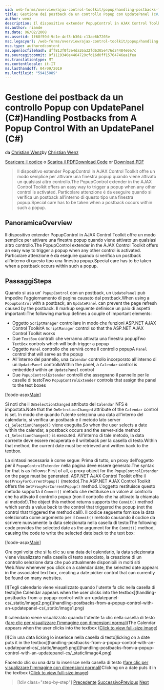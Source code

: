 ```yaml
---
uid: web-forms/overview/ajax-control-toolkit/popup/handling-postbacks-from-a-popup-control-with-an-updatepanel-cs
title: Gestione dei postback da un controllo Popup con UpdatePanel (c#) | Microsoft Docs
author: wenz
description: Il dispositivo extender PopupControl in AJAX Control Toolkit offre un modo semplice per attivare una finestra popup quando viene attivato un qualsiasi altro controllo. Deve essere adottata particolare attenzione...
ms.author: riande
ms.date: 06/02/2008
ms.assetid: 1f68f59d-9c1e-4cf3-b304-c13ae6b7203e
msc.legacyurl: /web-forms/overview/ajax-control-toolkit/popup/handling-postbacks-from-a-popup-control-with-an-updatepanel-cs
msc.type: authoredcontent
ms.openlocfilehash: dff813f0f3e4da26a32fd6305e476d24484e0e7c
ms.sourcegitcommit: 0f1119340e4464720cfd16d0ff15764746ea1fea
ms.translationtype: MT
ms.contentlocale: it-IT
ms.lasthandoff: 04/09/2019
ms.locfileid: "59415089"
---
```

# <a name="handling-postbacks-from-a-popup-control-with-an-updatepanel-c"></a><span data-ttu-id="23a80-104">Gestione dei postback da un controllo Popup con UpdatePanel (C#)</span><span class="sxs-lookup"><span data-stu-id="23a80-104">Handling Postbacks from A Popup Control With an UpdatePanel (C#)</span></span>

<span data-ttu-id="23a80-105">da [Christian Wenz](https://github.com/wenz)</span><span class="sxs-lookup"><span data-stu-id="23a80-105">by [Christian Wenz](https://github.com/wenz)</span></span>

<span data-ttu-id="23a80-106">[Scaricare il codice](http://download.microsoft.com/download/9/3/f/93f8daea-bebd-4821-833b-95205389c7d0/PopupControl2.cs.zip) o [Scarica il PDF](http://download.microsoft.com/download/2/d/c/2dc10e34-6983-41d4-9c08-f78f5387d32b/popupcontrol2CS.pdf)</span><span class="sxs-lookup"><span data-stu-id="23a80-106">[Download Code](http://download.microsoft.com/download/9/3/f/93f8daea-bebd-4821-833b-95205389c7d0/PopupControl2.cs.zip) or [Download PDF](http://download.microsoft.com/download/2/d/c/2dc10e34-6983-41d4-9c08-f78f5387d32b/popupcontrol2CS.pdf)</span></span>

> <span data-ttu-id="23a80-107">Il dispositivo extender PopupControl in AJAX Control Toolkit offre un modo semplice per attivare una finestra popup quando viene attivato un qualsiasi altro controllo.</span><span class="sxs-lookup"><span data-stu-id="23a80-107">The PopupControl extender in the AJAX Control Toolkit offers an easy way to trigger a popup when any other control is activated.</span></span> <span data-ttu-id="23a80-108">Particolare attenzione è da eseguire quando si verifica un postback all'interno di questo tipo una finestra popup.</span><span class="sxs-lookup"><span data-stu-id="23a80-108">Special care has to be taken when a postback occurs within such a popup.</span></span>


## <a name="overview"></a><span data-ttu-id="23a80-109">Panoramica</span><span class="sxs-lookup"><span data-stu-id="23a80-109">Overview</span></span>

<span data-ttu-id="23a80-110">Il dispositivo extender PopupControl in AJAX Control Toolkit offre un modo semplice per attivare una finestra popup quando viene attivato un qualsiasi altro controllo.</span><span class="sxs-lookup"><span data-stu-id="23a80-110">The PopupControl extender in the AJAX Control Toolkit offers an easy way to trigger a popup when any other control is activated.</span></span> <span data-ttu-id="23a80-111">Particolare attenzione è da eseguire quando si verifica un postback all'interno di questo tipo una finestra popup.</span><span class="sxs-lookup"><span data-stu-id="23a80-111">Special care has to be taken when a postback occurs within such a popup.</span></span>

## <a name="steps"></a><span data-ttu-id="23a80-112">Passaggi</span><span class="sxs-lookup"><span data-stu-id="23a80-112">Steps</span></span>

<span data-ttu-id="23a80-113">Quando si usa un' `PopupControl` con un postback, un `UpdatePanel` può impedire l'aggiornamento di pagina causato dal postback.</span><span class="sxs-lookup"><span data-stu-id="23a80-113">When using a `PopupControl` with a postback, an `UpdatePanel` can prevent the page refresh caused by the postback.</span></span> <span data-ttu-id="23a80-114">Il markup seguente definisce un paio di aspetti importanti:</span><span class="sxs-lookup"><span data-stu-id="23a80-114">The following markup defines a couple of important elements:</span></span>

- <span data-ttu-id="23a80-115">Oggetto `ScriptManager` controllare in modo che funzioni ASP.NET AJAX Control Toolkit</span><span class="sxs-lookup"><span data-stu-id="23a80-115">A `ScriptManager` control so that the ASP.NET AJAX Control Toolkit works</span></span>
- <span data-ttu-id="23a80-116">Due `TextBox` controlli che verranno attivata una finestra popup</span><span class="sxs-lookup"><span data-stu-id="23a80-116">Two `TextBox` controls which will both trigger a popup</span></span>
- <span data-ttu-id="23a80-117">Oggetto `Panel` controllo che servirà come il controllo popup</span><span class="sxs-lookup"><span data-stu-id="23a80-117">A `Panel` control that will serve as the popup</span></span>
- <span data-ttu-id="23a80-118">All'interno del pannello, una `Calendar` controllo incorporato all'interno di un `UpdatePanel` controllo</span><span class="sxs-lookup"><span data-stu-id="23a80-118">Within the panel, a `Calendar` control is embedded within an `UpdatePanel` control</span></span>
- <span data-ttu-id="23a80-119">Due `PopupControlExtender` controlli che assegnano il pannello per le caselle di testo</span><span class="sxs-lookup"><span data-stu-id="23a80-119">Two `PopupControlExtender` controls that assign the panel to the text boxes</span></span>

[!code-aspx[Main](handling-postbacks-from-a-popup-control-with-an-updatepanel-cs/samples/sample1.aspx)]

<span data-ttu-id="23a80-120">Si noti che il `OnSelectionChanged` attributo del `Calendar` NFS è impostata.</span><span class="sxs-lookup"><span data-stu-id="23a80-120">Note that the `OnSelectionChanged` attribute of the `Calendar` control is set.</span></span> <span data-ttu-id="23a80-121">In modo che quando l'utente seleziona una data all'interno del calendario, si verifica un postback e il metodo lato server `c1_SelectionChanged()` viene eseguita.</span><span class="sxs-lookup"><span data-stu-id="23a80-121">So when the user selects a date within the calendar, a postback occurs and the server-side method `c1_SelectionChanged()` is executed.</span></span> <span data-ttu-id="23a80-122">All'interno di tale metodo, la data corrente deve essere recuperata e il writeback per la casella di testo.</span><span class="sxs-lookup"><span data-stu-id="23a80-122">Within that method, the current date must be retrieved and written back to the textbox.</span></span>

<span data-ttu-id="23a80-123">La sintassi necessaria è come segue: Prima di tutto, un proxy dell'oggetto per il `PopupControlExtender` nella pagina deve essere generato.</span><span class="sxs-lookup"><span data-stu-id="23a80-123">The syntax for that is as follows: First of all, a proxy object for the `PopupControlExtender` on the page must be generated.</span></span> <span data-ttu-id="23a80-124">ASP.NET AJAX Control Toolkit offre il `GetProxyForCurrentPopup()` (metodo).</span><span class="sxs-lookup"><span data-stu-id="23a80-124">The ASP.NET AJAX Control Toolkit offers the `GetProxyForCurrentPopup()` method.</span></span> <span data-ttu-id="23a80-125">L'oggetto restituisce questo metodo supporta il `Commit()` metodo che restituisce un valore al controllo che ha attivato il controllo popup (non il controllo che ha attivato la chiamata al metodo!).</span><span class="sxs-lookup"><span data-stu-id="23a80-125">The object this method returns supports the `Commit()` method which sends a value back to the control that triggered the popup (not the control that triggered the method call!).</span></span> <span data-ttu-id="23a80-126">Il codice seguente fornisce la data selezionata come argomento per il `Commit()` metodo causando il codice da scrivere nuovamente la data selezionata nella casella di testo:</span><span class="sxs-lookup"><span data-stu-id="23a80-126">The following code provides the selected date as the argument for the `Commit()` method, causing the code to write the selected date back to the text box:</span></span>

[!code-aspx[Main](handling-postbacks-from-a-popup-control-with-an-updatepanel-cs/samples/sample2.aspx)]

<span data-ttu-id="23a80-127">Ora ogni volta che si fa clic su una data del calendario, la data selezionata viene visualizzato nella casella di testo associato, la creazione di un controllo selezione data che può attualmente disponibili in molti siti Web.</span><span class="sxs-lookup"><span data-stu-id="23a80-127">Now whenever you click on a calendar date, the selected date appears in the associated text box, creating a date picker control that can currently be found on many websites.</span></span>


[![T<span data-ttu-id="23a80-128">egli calendario viene visualizzato quando l'utente fa clic nella casella di testo]</span><span class="sxs-lookup"><span data-stu-id="23a80-128">he Calendar appears when the user clicks into the textbox]</span></span>(handling-postbacks-from-a-popup-control-with-an-updatepanel-cs/_static/image2.png)](handling-postbacks-from-a-popup-control-with-an-updatepanel-cs/_static/image1.png)

<span data-ttu-id="23a80-129">Il calendario viene visualizzato quando l'utente fa clic nella casella di testo ([fare clic per visualizzare l'immagine con dimensioni normali](handling-postbacks-from-a-popup-control-with-an-updatepanel-cs/_static/image3.png))</span><span class="sxs-lookup"><span data-stu-id="23a80-129">The Calendar appears when the user clicks into the textbox ([Click to view full-size image](handling-postbacks-from-a-popup-control-with-an-updatepanel-cs/_static/image3.png))</span></span>


[![C<span data-ttu-id="23a80-130">in una data licking lo inserisce nella casella di testo]</span><span class="sxs-lookup"><span data-stu-id="23a80-130">licking on a date puts it in the textbox]</span></span>(handling-postbacks-from-a-popup-control-with-an-updatepanel-cs/_static/image5.png)](handling-postbacks-from-a-popup-control-with-an-updatepanel-cs/_static/image4.png)

<span data-ttu-id="23a80-131">Facendo clic su una data lo inserisce nella casella di testo ([fare clic per visualizzare l'immagine con dimensioni normali](handling-postbacks-from-a-popup-control-with-an-updatepanel-cs/_static/image6.png))</span><span class="sxs-lookup"><span data-stu-id="23a80-131">Clicking on a date puts it in the textbox ([Click to view full-size image](handling-postbacks-from-a-popup-control-with-an-updatepanel-cs/_static/image6.png))</span></span>

> [!div class="step-by-step"]
> <span data-ttu-id="23a80-132">[Precedente](using-multiple-popup-controls-cs.md)
> [Successivo](handling-postbacks-from-a-popup-control-without-an-updatepanel-cs.md)</span><span class="sxs-lookup"><span data-stu-id="23a80-132">[Previous](using-multiple-popup-controls-cs.md)
[Next](handling-postbacks-from-a-popup-control-without-an-updatepanel-cs.md)</span></span>
